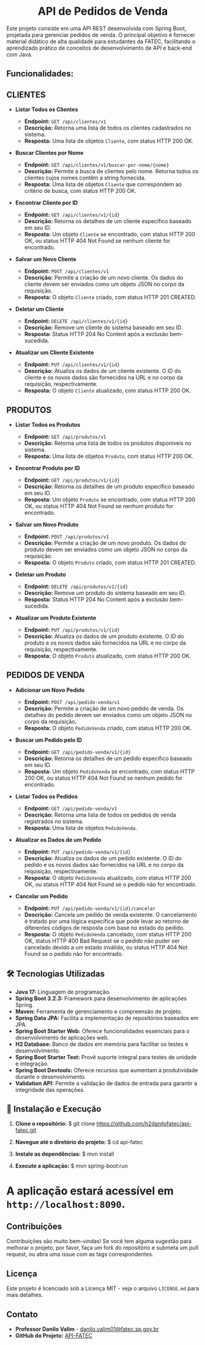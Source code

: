 <h1 align="center"> API de Pedidos de Venda </h1>

Este projeto consiste em uma API REST desenvolvida com Spring Boot, projetada para gerenciar pedidos de venda. O principal objetivo é fornecer material didático de alta qualidade para estudantes da FATEC, facilitando o aprendizado prático de conceitos de desenvolvimento de API e back-end com Java.

## Funcionalidades:
 
## CLIENTES

- **Listar Todos os Clientes**

    - **Endpoint:** `GET /api/clientes/v1`
    - **Descrição:** Retorna uma lista de todos os clientes cadastrados no sistema.
    - **Resposta:** Uma lista de objetos `Cliente`, com status HTTP 200 OK.

- **Buscar Clientes por Nome**

    - **Endpoint:** `GET /api/clientes/v1/buscar-por-nome/{nome}`
    - **Descrição:** Permite a busca de clientes pelo nome. Retorna todos os clientes cujos nomes contêm a string fornecida.
    - **Resposta:** Uma lista de objetos `Cliente` que correspondem ao critério de busca, com status HTTP 200 OK.

- **Encontrar Cliente por ID**

    - **Endpoint:** `GET /api/clientes/v1/{id}`
    - **Descrição:** Retorna os detalhes de um cliente específico baseado em seu ID.
    - **Resposta:** Um objeto `Cliente` se encontrado, com status HTTP 200 OK, ou status HTTP 404 Not Found se nenhum cliente for encontrado.

- **Salvar um Novo Cliente**

    - **Endpoint:** `POST /api/clientes/v1`
    - **Descrição:** Permite a criação de um novo cliente. Os dados do cliente devem ser enviados como um objeto JSON no corpo da requisição.
    - **Resposta:** O objeto `Cliente` criado, com status HTTP 201 CREATED.

- **Deletar um Cliente**

    - **Endpoint:** `DELETE /api/clientes/v1/{id}`
    - **Descrição:** Remove um cliente do sistema baseado em seu ID.
    - **Resposta:** Status HTTP 204 No Content após a exclusão bem-sucedida.

- **Atualizar um Cliente Existente**

    - **Endpoint:** `PUT /api/clientes/v1/{id}`
    - **Descrição:** Atualiza os dados de um cliente existente. O ID do cliente e os novos dados são fornecidos na URL e no corpo da requisição, respectivamente.
    - **Resposta:** O objeto `Cliente` atualizado, com status HTTP 200 OK.

## PRODUTOS

- **Listar Todos os Produtos**

    - **Endpoint:** `GET /api/produtos/v1`
    - **Descrição:** Retorna uma lista de todos os produtos disponíveis no sistema.
    - **Resposta:** Uma lista de objetos `Produto`, com status HTTP 200 OK.

- **Encontrar Produto por ID**

    - **Endpoint:** `GET /api/produtos/v1/{id}`
    - **Descrição:** Retorna os detalhes de um produto específico baseado em seu ID.
    - **Resposta:** Um objeto `Produto` se encontrado, com status HTTP 200 OK, ou status HTTP 404 Not Found se nenhum produto for encontrado.

- **Salvar um Novo Produto**

    - **Endpoint:** `POST /api/produtos/v1`
    - **Descrição:** Permite a criação de um novo produto. Os dados do produto devem ser enviados como um objeto JSON no corpo da requisição.
    - **Resposta:** O objeto `Produto` criado, com status HTTP 201 CREATED.

- **Deletar um Produto**

    - **Endpoint:** `DELETE /api/produtos/v1/{id}`
    - **Descrição:** Remove um produto do sistema baseado em seu ID.
    - **Resposta:** Status HTTP 204 No Content após a exclusão bem-sucedida.

- **Atualizar um Produto Existente**

    - **Endpoint:** `PUT /api/produtos/v1/{id}`
    - **Descrição:** Atualiza os dados de um produto existente. O ID do produto e os novos dados são fornecidos na URL e no corpo da requisição, respectivamente.
    - **Resposta:** O objeto `Produto` atualizado, com status HTTP 200 OK.

## PEDIDOS DE VENDA

- **Adicionar um Novo Pedido**

    - **Endpoint:** `POST /api/pedido-venda/v1`
    - **Descrição:** Permite a criação de um novo pedido de venda. Os detalhes do pedido devem ser enviados como um objeto JSON no corpo da requisição.
    - **Resposta:** O objeto `PedidoVenda` criado, com status HTTP 200 OK.

- **Buscar um Pedido pelo ID**

    - **Endpoint:** `GET /api/pedido-venda/v1/{id}`
    - **Descrição:** Retorna os detalhes de um pedido específico baseado em seu ID.
    - **Resposta:** Um objeto `PedidoVenda` se encontrado, com status HTTP 200 OK, ou status HTTP 404 Not Found se nenhum pedido for encontrado.

- **Listar Todos os Pedidos**

    - **Endpoint:** `GET /api/pedido-venda/v1`
    - **Descrição:** Retorna uma lista de todos os pedidos de venda registrados no sistema.
    - **Resposta:** Uma lista de objetos `PedidoVenda`.

- **Atualizar os Dados de um Pedido**

    - **Endpoint:** `PUT /api/pedido-venda/v1/{id}`
    - **Descrição:** Atualiza os dados de um pedido existente. O ID do pedido e os novos dados são fornecidos na URL e no corpo da requisição, respectivamente.
    - **Resposta:** O objeto `PedidoVenda` atualizado, com status HTTP 200 OK, ou status HTTP 404 Not Found se o pedido não for encontrado.

- **Cancelar um Pedido**

    - **Endpoint:** `PUT /api/pedido-venda/v1/{id}/cancelar`
    - **Descrição:** Cancela um pedido de venda existente. O cancelamento é tratado por uma lógica específica que pode levar ao retorno de diferentes códigos de resposta com base no estado do pedido.
    - **Resposta:** O objeto `PedidoVenda` cancelado, com status HTTP 200 OK, status HTTP 400 Bad Request se o pedido não puder ser cancelado devido a um estado inválido, ou status HTTP 404 Not Found se o pedido não for encontrado.

## 🛠 Tecnologias Utilizadas

- **Java 17:** Linguagem de programação.
- **Spring Boot 3.2.3:** Framework para desenvolvimento de aplicações Spring.
- **Maven:** Ferramenta de gerenciamento e compreensão de projeto.
- **Spring Data JPA:** Facilita a implementação de repositórios baseados em JPA.
- **Spring Boot Starter Web:** Oferece funcionalidades essenciais para o desenvolvimento de aplicações web.
- **H2 Database:** Banco de dados em memória para facilitar os testes e desenvolvimento.
- **Spring Boot Starter Test:** Provê suporte integral para testes de unidade e integração.
- **Spring Boot Devtools:** Oferece recursos que aumentam a produtividade durante o desenvolvimento.
- **Validation API:** Permite a validação de dados de entrada para garantir a integridade das operações.

## 🎲 Instalação e Execução

1. **Clone o repositório:**
$ git clone https://github.com/h2danilofatec/api-fatec.git

2. **Navegue até o diretório do projeto:**
$ cd api-fatec

3. **Instale as dependências:**
$ mvn install

4. **Execute a aplicação:**
$ mvn spring-boot:run


# A aplicação estará acessível em `http://localhost:8090`.


## Contribuições

Contribuições são muito bem-vindas! Se você tem alguma sugestão para melhorar o projeto, por favor, faça um fork do repositório e submeta um pull request, ou abra uma issue com as tags correspondentes.

## Licença

Este projeto é licenciado sob a Licença MIT - veja o arquivo `LICENSE.md` para mais detalhes.

## Contato

- **Professor Danilo Valim** - [danilo.valim01@fatec.sp.gov.br](mailto:danilo.valim01@fatec.sp.gov.br)
- **GitHub do Projeto:** [API-FATEC](https://github.com/h2danilofatec/api-fatec.git)